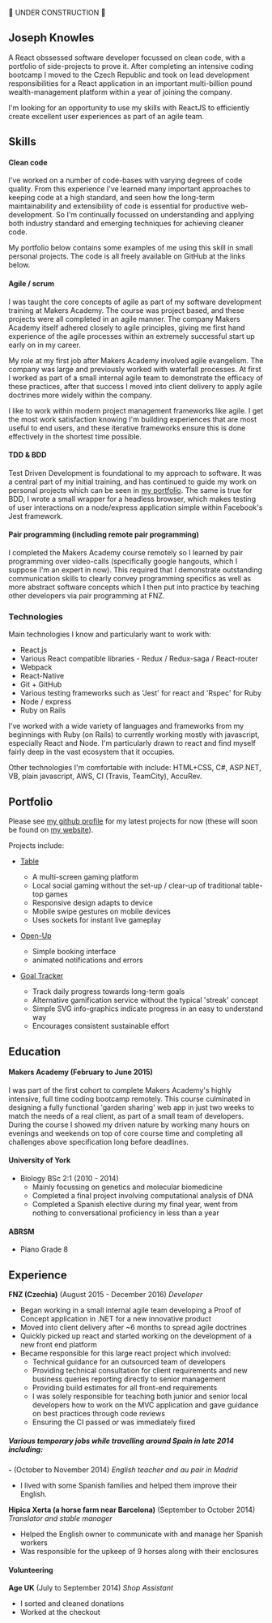 :construction: UNDER CONSTRUCTION :construction:

## Joseph Knowles

A React obssessed software developer focussed on clean code, with a portfolio of side-projects to prove it. After completing an intensive coding bootcamp I moved to the Czech Republic and took on lead development responsibilities for a React application in an important multi-billion pound wealth-management platform within a year of joining the company.

I'm looking for an opportunity to use my skills with ReactJS to efficiently
create excellent user experiences as part of an agile team.

## Skills

#### Clean code

I've worked on a number of code-bases with varying degrees of code
quality. From this experience I've learned many important approaches to keeping code at a high standard, and seen how the long-term maintainability and extensibility of code is essential
for productive web-development. So I'm continually focussed on understanding and applying both industry standard and emerging techniques for achieving cleaner code.

My portfolio below contains some examples of me using this skill in small
personal projects. The code is all freely available on GitHub at the links below.

#### Agile / scrum

I was taught the core concepts of agile as part of my
software development training at Makers Academy. The course was  project based,
and  these projects were all completed in an agile manner. The company
Makers Academy itself adhered closely to agile principles, giving me first
hand experience of the agile processes within an extremely successful start up
early on in my career.

My role at my first job after Makers Academy involved agile evangelism. The
company was large and previously worked with waterfall processes. At first I
worked as part of  a small internal agile team to demonstrate the efficacy of
these practices, after that success I moved into client delivery to apply
agile doctrines more widely within the company.

I like to work within modern project management frameworks like agile. I get the
most work satisfaction knowing I'm building experiences that are most useful to
end users, and these iterative frameworks ensure this is done effectively in the
shortest time possible.

#### TDD & BDD

Test Driven Development is foundational to my approach to software. It was a
central part of my initial training, and has continued to guide my work on
personal projects which can be seen in [my portfolio](http://joejknowl.es/). The same
is true for BDD, I wrote a small wrapper for a headless browser, which makes
testing of user interactions on a node/express application simple within Facebook's
Jest framework.

#### Pair programming (including remote pair programming)

I completed the Makers Academy course remotely so I learned by pair programming
over video-calls (specifically google hangouts, which I suppose I'm an expert in
now). This required that I demonstrate outstanding communication skills to
clearly convey programming specifics as well as more abstract software concepts
which I then put into practice by teaching other developers via pair programming
at FNZ.

### Technologies

Main technologies I know and particularly want to work with:

- React.js
- Various React compatible libraries - Redux / Redux-saga / React-router
- Webpack
- React-Native
- Git + GitHub
- Various testing frameworks such as 'Jest' for react and 'Rspec' for Ruby
- Node / express
- Ruby on Rails

I've worked with a wide variety of languages and frameworks from my beginnings with
Ruby (on Rails) to currently working mostly with javascript, especially React and Node.
I'm particularly drawn to react and find myself fairly deep in the vast ecosystem that it
occupies.

Other technologies I'm comfortable with include: HTML+CSS, C#, ASP.NET, VB, plain javascript, AWS, CI (Travis, TeamCity), AccuRev.

## Portfolio

Please see [my github profile](https://github.com/joejknowles) for my latest
projects for now (these will soon be found on [my website](http://joejknowl.es/)).

Projects include:

- [Table](https://github.com/joejknowles/Table)

    - A multi-screen gaming platform   
    - Local social gaming without the set-up / clear-up of traditional table-top games
    - Responsive design adapts to device
    - Mobile swipe gestures on mobile devices
    - Uses sockets for instant live gameplay

- [Open-Up](https://github.com/joejknowles/open-up)

    - Simple booking interface
    - animated notifications and errors

- [Goal Tracker](https://github.com/joejknowles/goalTracker)

    - Track daily progress towards long-term goals
    - Alternative gamification service without the typical 'streak' concept
    - Simple SVG info-graphics indicate progress in an easy to understand way
    - Encourages consistent sustainable effort

## Education

#### Makers Academy (February to June 2015)

I was part of the first cohort to complete Makers Academy's highly intensive,
full time coding bootcamp remotely. This course culminated in designing a fully functional
'garden sharing' web app in just two weeks to match the
needs of a real client, as part of a small team of developers. During the course I showed my
driven nature by working many hours on evenings and weekends on top of core
course time and completing all challenges above specification long before
deadlines.

#### University of York

- Biology BSc 2:1 (2010 - 2014)
  - Mainly focussing on genetics and molecular biomedicine
  - Completed a final project involving computational analysis of DNA
  - Completed a Spanish elective during my final year, went from nothing to conversational proficiency in less than a year


#### ABRSM

- Piano Grade 8

## Experience

**FNZ (Czechia)** (August 2015 - December 2016)
 *Developer*   

- Began working in a small internal agile team developing a Proof of Concept application in .NET for a new innovative product
- Moved into client delivery after ~6 months to spread agile doctrines
- Quickly picked up react and started working on the development of a new front end platform
- Became responsible for this large react project which involved:
    - Technical guidance for an outsourced team of developers
    - Providing technical consultation for client requirements and new business queries reporting directly to senior management
    - Providing build estimates for all front-end requirements
    - I was solely responsible for teaching both junior and senior local developers how to work on the MVC application and gave guidance on best practices through code reviews
    - Ensuring the CI passed or was immediately fixed

##### Various temporary jobs while travelling around Spain in late 2014 including:
**-** (October to November 2014)
*English teacher and au pair in Madrid*

- I lived with some Spanish families and helped them improve their English.

**Hipica Xerta (a horse farm near Barcelona)** (September to October 2014) *Translator and stable manager*   

  - Helped the English owner to communicate with and manage her Spanish workers
  - Was responsible for the upkeep of 9 horses along with their enclosures

#### Volunteering
**Age UK** (July to September 2014) *Shop Assistant*   
  - I sorted and cleaned donations
  - Worked at the checkout
